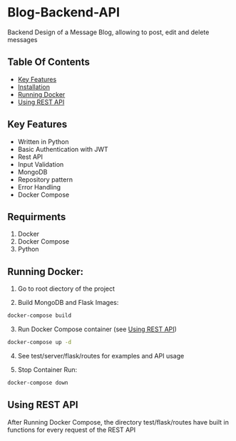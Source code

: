 # Blog-Backend-API
Backend Design of a Message Blog, allowing to post, edit and delete messages 

## Table Of Contents
- [Key Features](#key-features)
- [Installation](#installation)
- [Running Docker](#running-docker)
- [Using REST API](#using-rest-api)

## Key Features
- Written in Python
- Basic Authentication with JWT
- Rest API
- Input Validation
- MongoDB
- Repository pattern
- Error Handling 
- Docker Compose

## Requirments
1. Docker
2. Docker Compose
3. Python

## Running Docker:
1. Go to root diectory of the project

2. Build MongoDB and Flask Images:
```bash
docker-compose build
```
3. Run Docker Compose container (see [Using REST API](#using-rest-api))
```bash
docker-compose up -d
```
4. See test/server/flask/routes for examples and API usage

5. Stop Container Run:
```bash
docker-compose down
```

## Using REST API
After Running Docker Compose, the directory test/flask/routes have built in functions for every request of the REST API

